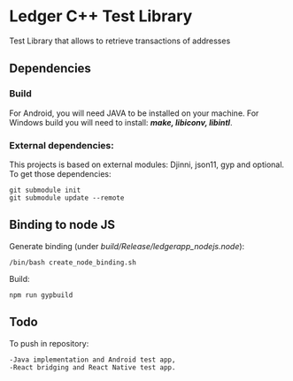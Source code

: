 # Ledger C++ Test Library

Test Library that allows to retrieve transactions of addresses

## Dependencies

### Build
For Android, you will need JAVA to be installed on your machine.
For Windows build you will need to install: **_make, libiconv, libintl_**.

### External dependencies:

This projects is based on external modules: Djinni, json11, gyp and optional.
To get those dependencies:

```
git submodule init
git submodule update --remote
```

## Binding to node JS

Generate binding (under _build/Release/ledgerapp_nodejs.node_):

```
/bin/bash create_node_binding.sh
```

Build:

```
npm run gypbuild
```

## Todo

To push in repository:

	-Java implementation and Android test app,
	-React bridging and React Native test app.
